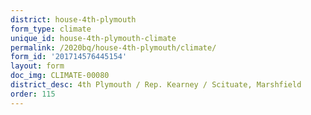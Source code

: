```yaml
---
district: house-4th-plymouth
form_type: climate
unique_id: house-4th-plymouth-climate
permalink: /2020bq/house-4th-plymouth/climate/
form_id: '201714576445154'
layout: form
doc_img: CLIMATE-00080
district_desc: 4th Plymouth / Rep. Kearney / Scituate, Marshfield
order: 115
---
```


